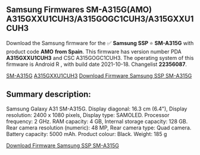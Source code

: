 <h2>Samsung Firmwares SM-A315G(AMO) A315GXXU1CUH3/A315GOGC1CUH3/A315GXXU1CUH3</h2>
Download the Samsung firmware for the ✅ <strong>Samsung SSP </strong> ⭐ <strong>SM-A315G</strong> with product code <strong>AMO</strong> <strong> from Spain</strong>. This firmware has version number PDA <strong>A315GXXU1CUH3</strong> and CSC A315GOGC1CUH3. The operating system of this firmware is Android R , with build date 2021-10-18. Changelist <strong>22356087</strong>.


[SM-A315G](https://samfirm.shop/samsung/model/SM-A315G)
[A315GXXU1CUH3](https://samfirm.shop/samsung/pda/A315GXXU1CUH3)
[Download Firmware Samsung SSP SM-A315G](https://samfirm.shop/samsung/firmware/466704)
<h2>Summary description:</h2>
<p>Samsung Galaxy A31 SM-A315G. Display diagonal: 16.3 cm (6.4"), Display resolution: 2400 x 1080 pixels, Display type: SAMOLED. Processor frequency: 2 GHz. RAM capacity: 4 GB, Internal storage capacity: 128 GB. Rear camera resolution (numeric): 48 MP, Rear camera type: Quad camera. Battery capacity: 5000 mAh. Product colour: Black. Weight: 185 g</p>


[Download Firmware Samsung SSP SM-A315G](https://samfirm.shop/samsung/firmware/466704)

